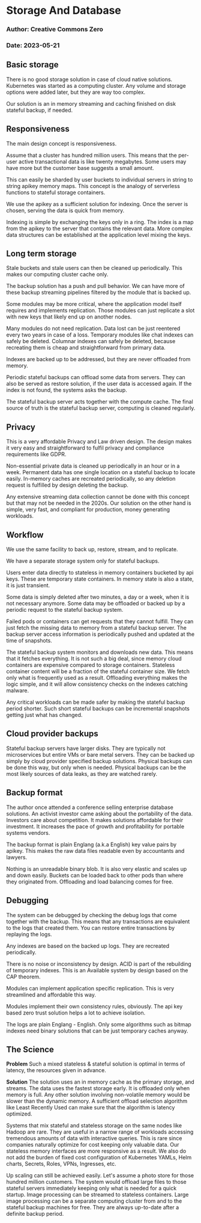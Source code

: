 # Storage And Database
### Author: Creative Commons Zero
### Date: 2023-05-21

## Basic storage

There is no good storage solution in case of cloud native solutions.
Kubernetes was started as a computing cluster.
Any volume and storage options were added later, but they are way too complex.

Our solution is an in memory streaming and caching finished on disk stateful backup, if needed.

## Responsiveness

The main design concept is responsiveness.

Assume that a cluster has hundred million users.
This means that the per-user active transactional data is like twenty megabytes.
Some users may have more but the customer base suggests a small amount.

This can easily be sharded by user buckets to individual servers in string to string apikey memory maps.
This concept is the analogy of serverless functions to stateful storage containers.

We use the apikey as a sufficient solution for indexing.
Once the server is chosen, serving the data is quick from memory.

Indexing is simple by exchanging the keys only in a ring.
The index is a map from the apikey to the server that contains the relevant data.
More complex data structures can be established at the application level mixing the keys.

## Long term storage

Stale buckets and stale users can then be cleaned up periodically.
This makes our computing cluster cache only.

The backup solution has a push and pull behavior.
We can have more of these backup streaming pipelines filtered by the module that is backed up.

Some modules may be more critical, where the application model itself requires and implements replication.
Those modules can just replicate a slot with new keys that likely end up on another nodes.

Many modules do not need replication. Data lost can be just reentered every two years in case of a loss.
Temporary modules like chat indexes can safely be deleted.
Columnar indexes can safely be deleted, because recreating them is cheap and straightforward from primary data.

Indexes are backed up to be addressed, but they are never offloaded from memory.

Periodic stateful backups can offload some data from servers.
They can also be served as restore solution, if the user data is accessed again.
If the index is not found, the systems asks the backup.

The stateful backup server acts together with the compute cache.
The final source of truth is the stateful backup server, computing is cleaned regularly.

## Privacy

This is a very affordable Privacy and Law driven design.
The design makes it very easy and straightforward to fulfil privacy and compliance requirements like GDPR.

Non-essential private data is cleaned up periodically in an hour or in a week.
Permanent data has one single location on a stateful backup to locate easily.
In-memory caches are recreated periodically, so any deletion request is fulfilled by design deleting the backup.

Any extensive streaming data collection cannot be done with this concept but that may not be needed in the 2020s.
Our solution on the other hand is simple, very fast, and compliant for production, money generating workloads.

## Workflow

We use the same facility to back up, restore, stream, and to replicate.

We have a separate storage system only for stateful backups.

Users enter data directly to stateless in memory containers bucketed by api keys.
These are temporary state containers. In memory state is also a state, it is just transient.

Some data is simply deleted after two minutes, a day or a week, when it is not necessary anymore.
Some data may be offloaded or backed up by a periodic request to the stateful backup system.

Failed pods or containers can get requests that they cannot fulfill.
They can just fetch the missing data to memory from a stateful backup server.
The backup server access information is periodically pushed and updated at the time of snapshots.

The stateful backup system monitors and downloads new data.
This means that it fetches everything.
It is not such a big deal, since memory cloud containers are expensive compared to storage containers.
Stateless container content will be a fraction of the stateful container size.
We fetch only what is frequently used as a result.
Offloading everything makes the logic simple, and it will allow consistency checks on the indexes catching malware.

Any critical workloads can be made safer by making the stateful backup period shorter.
Such short stateful backups can be incremental snapshots getting just what has changed.

## Cloud provider backups

Stateful backup servers have larger disks. They are typically not microservices but entire VMs or bare metal servers.
They can be backed up simply by cloud provider specified backup solutions.
Physical backups can be done this way, but only when is needed.
Physical backups can be the most likely sources of data leaks, as they are watched rarely.

## Backup format

The author once attended a conference selling enterprise database solutions.
An activist investor came asking about the portability of the data.
Investors care about competition. It makes solutions affordable for their investment.
It increases the pace of growth and profitability for portable systems vendors.

The backup format is plain Englang (a.k.a English) key value pairs by apikey.
This makes the raw data files readable even by accountants and lawyers.

Nothing is an unreadable binary blob.
It is also very elastic and scales up and down easily.
Buckets can be loaded back to other pods than where they originated from.
Offloading and load balancing comes for free.

## Debugging

The system can be debugged by checking the debug logs that come together with the backup.
This means that any transactions are equivalent to the logs that created them.
You can restore entire transactions by replaying the logs.

Any indexes are based on the backed up logs.
They are recreated periodically.

There is no noise or inconsistency by design.
ACID is part of the rebuilding of temporary indexes.
This is an Available system by design based on the CAP theorem.

Modules can implement application specific replication.
This is very streamlined and affordable this way.

Modules implement their own consistency rules, obviously.
The api key based zero trust solution helps a lot to achieve isolation.

The logs are plain Englang - English.
Only some algorithms such as bitmap indexes need binary solutions that can be just temporary caches anyway.

## The Science

**Problem**
Such a mixed stateless & stateful solution is optimal in terms of latency, the resources given in advance.

**Solution**
The solution uses an in memory cache as the primary storage, and streams.
The data uses the fastest storage early. It is offloaded only when memory is full.
Any other solution involving non-volatile memory would be slower than the dynamic memory.
A sufficient offload selection algorithm like Least Recently Used can make sure that the algorithm is latency optimized.

Systems that mix stateful and stateless storage on the same nodes like Hadoop are rare.
They are useful in a narrow range of workloads accessing tremendous amounts of data with interactive queries.
This is rare since companies naturally optimize for cost keeping only valuable data.
Our stateless memory interfaces are more responsive as a result.
We also do not add the burden of fixed cost configuration of Kubernetes YAMLs, Helm charts, Secrets, Roles, VPNs, Ingresses, etc. 

Up scaling can still be achieved easily.
Let's assume a photo store for those hundred million customers.
The system would offload large files to those stateful servers immediately keeping only what is needed for a quick startup.
Image processing can be streamed to stateless containers.
Large image processing can be a separate computing cluster from and to the stateful backup machines for free.
They are always up-to-date after a definite backup period.
